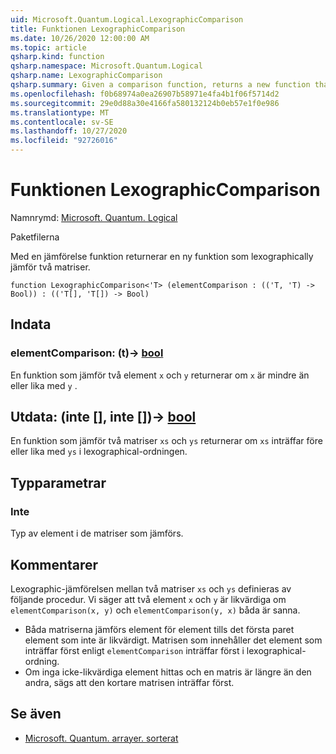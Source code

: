 ```yaml
---
uid: Microsoft.Quantum.Logical.LexographicComparison
title: Funktionen LexographicComparison
ms.date: 10/26/2020 12:00:00 AM
ms.topic: article
qsharp.kind: function
qsharp.namespace: Microsoft.Quantum.Logical
qsharp.name: LexographicComparison
qsharp.summary: Given a comparison function, returns a new function that lexographically compares two arrays.
ms.openlocfilehash: f0b68974a0ea26907b58971e4fa4b1f06f5714d2
ms.sourcegitcommit: 29e0d88a30e4166fa580132124b0eb57e1f0e986
ms.translationtype: MT
ms.contentlocale: sv-SE
ms.lasthandoff: 10/27/2020
ms.locfileid: "92726016"
---
```

# <a name="lexographiccomparison-function"></a>Funktionen LexographicComparison

Namnrymd: [Microsoft. Quantum. Logical](xref:Microsoft.Quantum.Logical)

Paketfilerna [](https://nuget.org/packages/)


Med en jämförelse funktion returnerar en ny funktion som lexographically jämför två matriser.

```qsharp
function LexographicComparison<'T> (elementComparison : (('T, 'T) -> Bool)) : (('T[], 'T[]) -> Bool)
```


## <a name="input"></a>Indata

### <a name="elementcomparison--tt---bool"></a>elementComparison: (t)-> [bool](xref:microsoft.quantum.lang-ref.bool)

En funktion som jämför två element `x` och `y` returnerar om `x` är mindre än eller lika med `y` .



## <a name="output--tt---bool"></a>Utdata: (inte [], inte [])-> [bool](xref:microsoft.quantum.lang-ref.bool)

En funktion som jämför två matriser `xs` och `ys` returnerar om `xs` inträffar före eller lika med `ys` i lexographical-ordningen.

## <a name="type-parameters"></a>Typparametrar

### <a name="t"></a>Inte

Typ av element i de matriser som jämförs.

## <a name="remarks"></a>Kommentarer

Lexographic-jämförelsen mellan två matriser `xs` och `ys` definieras av följande procedur. Vi säger att två element `x` och `y` är likvärdiga om `elementComparison(x, y)` och `elementComparison(y, x)` båda är sanna.

- Båda matriserna jämförs element för element tills det första paret element som inte är likvärdigt. Matrisen som innehåller det element som inträffar först enligt `elementComparison` inträffar först i lexographical-ordning.
- Om inga icke-likvärdiga element hittas och en matris är längre än den andra, sägs att den kortare matrisen inträffar först.

## <a name="see-also"></a>Se även

- [Microsoft. Quantum. arrayer. sorterat](xref:Microsoft.Quantum.Arrays.Sorted)